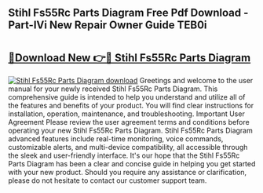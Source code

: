 ## Stihl Fs55Rc Parts Diagram Free Pdf Download - Part-IVi New Repair Owner Guide TEB0i

# <h2><a href="http://dfrjt2.blite.top/?on=Stihl+Fs55Rc+Parts+Diagram">🔗Download New 👉🔴 Stihl Fs55Rc Parts Diagram</a></h2>

[![Stihl Fs55Rc Parts Diagram download](https://i.imgur.com/lujVjoI.png)](http://dfrjt2.blite.top/?on=Stihl+Fs55Rc+Parts+Diagram)
Greetings and welcome to the user manual for your newly received Stihl Fs55Rc Parts Diagram. This comprehensive guide is intended to help you understand and utilize all of the features and benefits of your product. You will find clear instructions for installation, operation, maintenance, and troubleshooting. Important User Agreement Please review the user agreement terms and conditions before operating your new Stihl Fs55Rc Parts Diagram. Stihl Fs55Rc Parts Diagram advanced features include real-time monitoring, voice commands, customizable alerts, and multi-device compatibility, all accessible through the sleek and user-friendly interface. It's our hope that the Stihl Fs55Rc Parts Diagram has been a clear and concise guide in helping you get started with your new product. Should you require any assistance or clarification, please do not hesitate to contact our customer support team.
